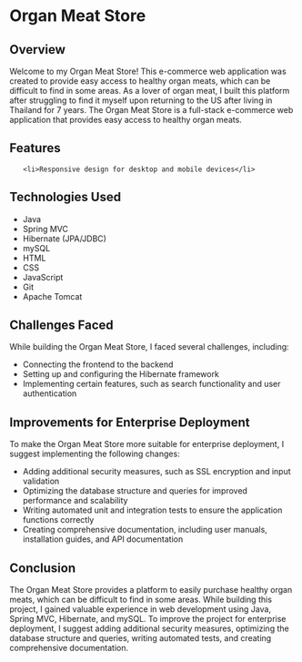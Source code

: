   <h1>Organ Meat Store</h1>
  
  <h2>Overview</h2>
  <p>Welcome to my Organ Meat Store! This e-commerce web application was created to provide easy access to healthy organ meats, which can be difficult to find in some areas. As a lover of organ meat, I built this platform after struggling to find it myself upon returning to the US after living in Thailand for 7 years. The Organ Meat Store is a full-stack e-commerce web application that provides easy access to healthy organ meats.</p>
  
  <h2>Features</h2>
  <ul>

    <li>Responsive design for desktop and mobile devices</li>
  </ul>
  
  <h2>Technologies Used</h2>
  <ul>
    <li>Java</li>
    <li>Spring MVC</li>
    <li>Hibernate (JPA/JDBC)</li>
    <li>mySQL</li>
    <li>HTML</li>
    <li>CSS</li>
    <li>JavaScript</li>
    <li>Git</li>
    <li>Apache Tomcat</li>
  </ul>
  
  <h2>Challenges Faced</h2>
  <p>While building the Organ Meat Store, I faced several challenges, including:</p>
  <ul>
    <li>Connecting the frontend to the backend</li>
    <li>Setting up and configuring the Hibernate framework</li>
    <li>Implementing certain features, such as search functionality and user authentication</li>
  </ul>
  
  <h2>Improvements for Enterprise Deployment</h2>
  <p>To make the Organ Meat Store more suitable for enterprise deployment, I suggest implementing the following changes:</p>
  <ul>
    <li>Adding additional security measures, such as SSL encryption and input validation</li>
    <li>Optimizing the database structure and queries for improved performance and scalability</li>
    <li>Writing automated unit and integration tests to ensure the application functions correctly</li>
    <li>Creating comprehensive documentation, including user manuals, installation guides, and API documentation</li>
  </ul>
  
  <h2>Conclusion</h2>
  <p>The Organ Meat Store provides a platform to easily purchase healthy organ meats, which can be difficult to find in some areas. While building this project, I gained valuable experience in web development using Java, Spring MVC, Hibernate, and mySQL. To improve the project for enterprise deployment, I suggest adding additional security measures, optimizing the database structure and queries, writing automated tests, and creating comprehensive documentation.</p>

